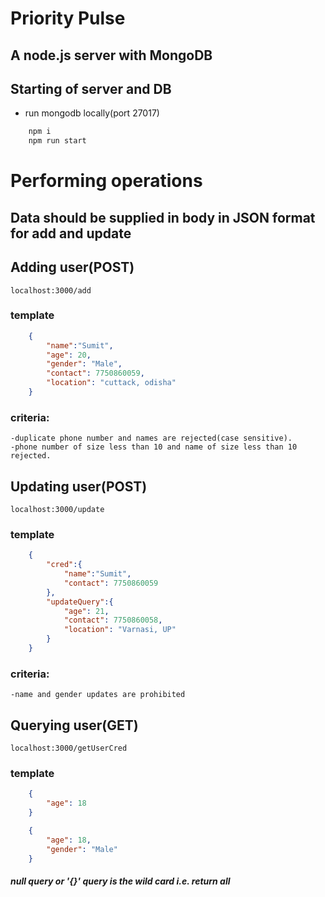 # Priority Pulse
## A node.js server with MongoDB

## Starting of server and DB
   - run mongodb locally(port 27017)
```bash
    npm i
    npm run start
``` 
 
# Performing operations
## Data should be supplied in body in JSON format for add and update
## Adding user(POST)
    localhost:3000/add
### template
```json
    {
        "name":"Sumit",
        "age": 20,
        "gender": "Male",
        "contact": 7750860059,
        "location": "cuttack, odisha"
    }
```
### criteria: 
    -duplicate phone number and names are rejected(case sensitive).
    -phone number of size less than 10 and name of size less than 10 rejected.

## Updating user(POST)
    localhost:3000/update
### template
```json
    {
        "cred":{
            "name":"Sumit",
            "contact": 7750860059
        },
        "updateQuery":{
            "age": 21,
            "contact": 7750860058,
            "location": "Varnasi, UP"
        }
    }
```

### criteria:
    -name and gender updates are prohibited

## Querying user(GET)
    localhost:3000/getUserCred
### template
```json
    {
        "age": 18
    }
```
```json
    {
        "age": 18,
        "gender": "Male"
    }
```
##### null query or '{}' query is the wild card i.e. return all